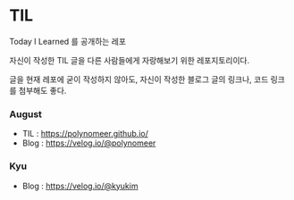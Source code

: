 # TIL

Today I Learned 를 공개하는 레포

자신이 작성한 TIL 글을 다른 사람들에게 자랑해보기 위한 레포지토리이다.

글을 현재 레포에 굳이 작성하지 않아도, 자신이 작성한 블로그 글의 링크나, 코드 링크를 첨부해도 좋다.


### August
- TIL : https://polynomeer.github.io/
- Blog : https://velog.io/@polynomeer

### Kyu
- Blog : https://velog.io/@kyukim
